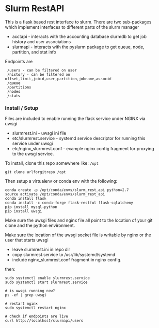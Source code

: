 # Slurm RestAPI

This is a flask based rest interface to slurm.
There are two sub-packages which implement interfaces to different parts of the slurm manager
  * acctapi - interacts with the accounting database slurmdb to get job history and user associations
  * slurmapi - interacts with the pyslurm package to get queue, node, partition, and stat info

Endpoints are
```
 /users - can be filtered on user
 /history - can be filtered on offset,limit,jobid,user,partition,jobname,associd
 /queue
 /partitions
 /nodes
 /stats
 ```

### Install / Setup
Files are included to enable running the flask service under NGINX via uwsgi
 * slurmrest.ini - uwsgi ini file
 * etc/slurmrest.service - systemd service descriptor for running this service under uwsgi
 * etc/nginx_slurmrest.conf - example nginx config fragment for proxying to the uwsgi service.

To install, clone this repo somewhere like: `/opt`
```
git clone urlforgitrepo /opt
```
Then setup a virtualenv or conda env with the following:
```
conda create -p /opt/conda/envs/slurm_rest_api python=2.7
source activate /opt/conda/envs/slurm_rest_api
conda install flask
conda install -c conda-forge flask-restful flask-sqlalchemy
pip install mysql-python
pip install uwsgi
```

Make sure the uwsgi files and nginx file all point to the location of your git clone and the python environment.

Make sure the location of the uwsgi socket file is writable by nginx or the user that starts uwsgi

* leave slurmrest.ini in repo dir
* copy slurmrest.service to /usr/lib/systemd/systemd
* include nginx_slurmrest.conf fragment in nginx config.

then:
```
sudo systemctl enable slurmrest.service
sudo systemctl start slurmrest.service

# is uwsgi running now?
ps -ef | grep uwsgi

# restart nginx
sudo systemctl restart nginx

# check if endpoints are live
curl http://localhost/slurmapi/users


```
